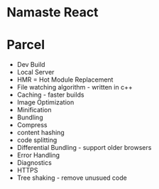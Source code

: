 # Namaste React

# Parcel
- Dev Build
- Local Server
- HMR = Hot Module Replacement
- File watching algorithm - written in c++
- Caching - faster builds
- Image Optimization
- Minification 
- Bundling
- Compress
- content hashing
- code splitting
- Differential Bundling - support older browsers
- Error Handling
- Diagnostics
- HTTPS
- Tree shaking - remove unusued code 

